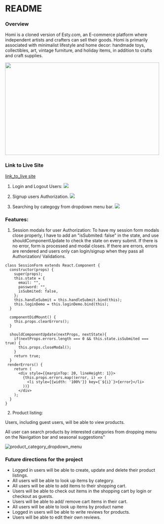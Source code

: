 # README

### **Overview**
Homi is a cloned version of Esty.com, an E-commerce platform where independent artists and crafters can sell their goods. Homi is primarily associated with minimalist lifestyle and home decor: handmade toys, collectibles, art, vintage furniture, and holiday items, in addition to crafts and craft supplies.


<img src="https://homi-seeds.s3.us-east-2.amazonaws.com/homepage.jpg" style="height: 300px; width:500px;">

### **Link to Live Site**

[link_to_live site](https://homi198.herokuapp.com/#/)

1. Login and Logout Users:
![](https://homi-seeds.s3.us-east-2.amazonaws.com/Login_Logout_SparkVideo.gif)

2. Signup users Authorization.
![](https://homi-seeds.s3.us-east-2.amazonaws.com/signup_SparkVideo.gif)

3. Searching by categogy from dropdown menu bar.
![](https://homi-seeds.s3.us-east-2.amazonaws.com/category_SparkVideo.gif)


### Features:

1. Session modals for user Authorization: 
To have my session form modals close properly, I have to add an "isSubmited: false" in the state, and use shouldComponentUpdate to check the state on every submit. If there is no error, form is processed and modal closes. If there are errors, errors are rendered and users only can login/signup when they pass all Authorization/ Validations.
```...javascript
class SessionForm extends React.Component {
  constructor(props) {
    super(props);
    this.state = {
      email: "",
      password: "",
      isSubmited: false,
    };
    this.handleSubmit = this.handleSubmit.bind(this);
    this.loginDemo = this.loginDemo.bind(this);
  }

  componentDidMount() {
    this.props.clearErrors();
  }

  shouldComponentUpdate(nextProps, nextState){
    if(nextProps.errors.length === 0 && this.state.isSubmited === true) {
      this.props.closeModal();
    }
    return true;
  }
 renderErrors() {
    return (
      <div style={{marginTop: 20, lineHeight: 1}}>
        {this.props.errors.map((error, i) => (
          <li style={{width: '100%'}} key={`${i}`}>{error}</li>
        ))}
      </div>
    );
  }
}
```
2. Product listing: 

Users, including guest users, will be able to view products. 

All user can search products by interested categories from dropping menu on the Navigation bar and seasonal suggestions"

![product_category_dropdown_menu]("https://homi-seeds.s3.us-east-2.amazonaws.com/category_SparkVideo.gif)

### Future directions for the project

* Logged in users will be able to create, update and delete their product listings.
* All users will be able to look up items by category.
* All users will be able to add items to their shopping cart.
* Users will be able to check out items in the shopping cart by login or checkout as guests.
* Users will be able to add/ remove cart items in their cart.
* All users will be able to look up items by product name
* Logged in users will be able to write reviews for products.
* Users will be able to edit their own reviews.